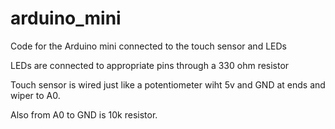 arduino_mini
============

Code for the Arduino mini connected to the touch sensor and LEDs

LEDs are connected to appropriate pins through a 330 ohm resistor

Touch sensor is wired just like a potentiometer wiht 5v and GND at ends and wiper to A0.

Also from A0 to GND is 10k resistor.
